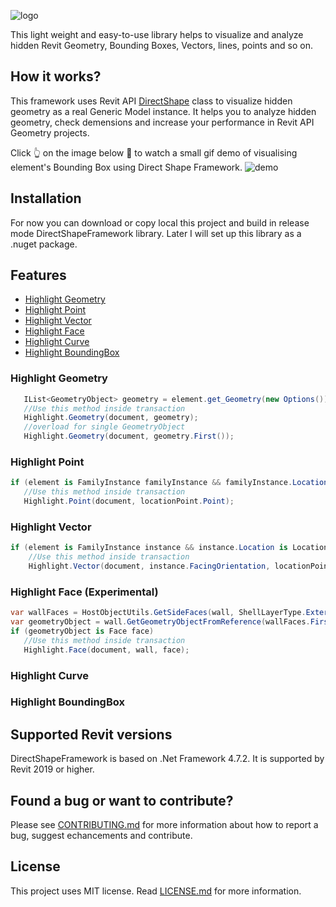 ![logo](https://user-images.githubusercontent.com/68376046/177031470-779413b1-72bf-4b09-bce9-b8cee24c3bf9.png)

This light weight and easy-to-use library helps to visualize and analyze hidden Revit Geometry, Bounding Boxes, Vectors, lines, points and so on. 

## How it works?
This framework uses Revit API [DirectShape](https://www.revitapidocs.com/2017.1/bfbd137b-c2c2-71bb-6f4a-992d0dcf6ea8.htm#:~:text=This%20class%20is%20used%20to,may%20be%20assigned%20a%20category.) class to visualize hidden geometry as a real Generic Model instance. It helps you to analyze hidden geometry, check demensions and increase your performance in Revit API Geometry projects.

Click :point_up_2: on the image below :beginner: to watch a small gif demo of visualising element's Bounding Box using Direct Shape Framework.
![demo](https://user-images.githubusercontent.com/68376046/177167161-0eba6f1f-142d-45dd-89ae-1ca6442457c4.gif)

## Installation

For now you can download or copy local this project and build in release mode DirectShapeFramework library. Later I will set up this library as a .nuget package.

## Features

- [Highlight Geometry](#highlight-geometry)
- [Highlight Point](#highlight-point)
- [Highlight Vector](#highlight-vector)
- [Highlight Face](#highlight-face)
- [Highlight Curve](#highlight-curve)
- [Highlight BoundingBox](#highlight-boundingbox)


### Highlight Geometry
```c#
   IList<GeometryObject> geometry = element.get_Geometry(new Options()).Where(x=>x.IsElementGeometry).ToList();
   //Use this method inside transaction
   Highlight.Geometry(document, geometry);
   //overload for single GeometryObject
   Highlight.Geometry(document, geometry.First());
```

### Highlight Point
```c#
if (element is FamilyInstance familyInstance && familyInstance.Location is LocationPoint locationPoint)
   //Use this method inside transaction
   Highlight.Point(document, locationPoint.Point);
```

### Highlight Vector
```c#
if (element is FamilyInstance instance && instance.Location is LocationPoint locationPoint)
    //Use this method inside transaction
    Highlight.Vector(document, instance.FacingOrientation, locationPoint.Point);
```

### <a id="highlight-face">Highlight Face (Experimental)
```c#
var wallFaces = HostObjectUtils.GetSideFaces(wall, ShellLayerType.Exterior);
var geometryObject = wall.GetGeometryObjectFromReference(wallFaces.First());
if (geometryObject is Face face)
   //Use this method inside transaction
   Highlight.Face(document, wall, face);
```

### Highlight Curve

### Highlight BoundingBox


## Supported Revit versions

DirectShapeFramework is based on .Net Framework 4.7.2. It is supported by Revit 2019 or higher.

## Found a bug or want to contribute?

Please see [CONTRIBUTING.md](CONTRIBUTING.md) for more information about how to report a bug, suggest echancements and contribute.

## License

This project uses MIT license. Read [LICENSE.md](LICENSE.md) for more information.
